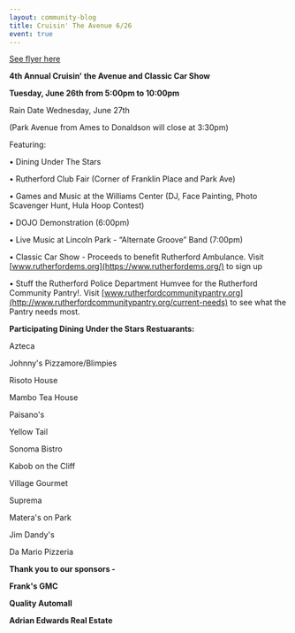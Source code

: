 ```yaml
---
layout: community-blog
title: Cruisin' The Avenue 6/26
event: true
---
```


[See flyer here](https://storage.googleapis.com/static.rutherford-nj.com/community-events/Cruisin2018.pdf)

**4th Annual Cruisin' the Avenue and Classic Car Show**

**Tuesday, June 26th from 5:00pm to 10:00pm**

Rain Date Wednesday, June 27th

(Park Avenue from Ames to Donaldson will close at 3:30pm)

Featuring:

• Dining Under The Stars

• Rutherford Club Fair (Corner of Franklin Place and Park Ave)

• Games and Music at the Williams Center (DJ, Face Painting, Photo Scavenger Hunt, Hula Hoop Contest)

• DOJO Demonstration (6:00pm)

• Live Music at Lincoln Park - “Alternate Groove” Band (7:00pm)

• Classic Car Show - Proceeds to benefit Rutherford Ambulance. Visit [www.rutherfordems.org](https://www.rutherfordems.org/) to sign up

• Stuff the Rutherford Police Department Humvee for the Rutherford Community Pantry!. Visit [www.rutherfordcommunitypantry.org](http://www.rutherfordcommunitypantry.org/current-needs) to see what the Pantry needs most.

**Participating Dining Under the Stars Restuarants:**

Azteca

Johnny's Pizzamore/Blimpies

Risoto House

Mambo Tea House

Paisano's

Yellow Tail

Sonoma Bistro

Kabob on the Cliff

Village Gourmet

Suprema

Matera's on Park

Jim Dandy's 

Da Mario Pizzeria


**Thank you to our sponsors -**

**Frank's GMC**

**Quality Automall**

**Adrian Edwards Real Estate**
